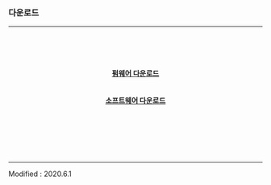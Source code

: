 ### 다운로드

---

<div align="center">

<br><br><br><br>
<a href="http://dev.byrobot.co.kr/products/"><b>펌웨어 다운로드</b></a>
<br><br><br>
<a href="https://byrobot.co.kr/page/?pid=software"><b>소프트웨어 다운로드</b></a>

<br><br><br><br><br>


</div>

---

Modified : 2020.6.1